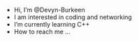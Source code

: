 -  Hi, I’m @Devyn-Burkeen
-  I am interested in coding and networking
-  I’m currently learning C++
-  How to reach me ...

<!---
Devyn-Burkeen/Devyn-Burkeen is a ✨ special ✨ repository because its `README.md` (this file) appears on your GitHub profile.
You can click the Preview link to take a look at your changes.
--->
